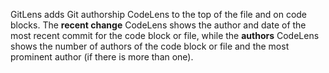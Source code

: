 GitLens adds Git authorship CodeLens to the top of the file and on code blocks. The **recent change** CodeLens shows the author and date of the most recent commit for the code block or file, while the **authors** CodeLens shows the number of authors of the code block or file and the most prominent author (if there is more than one).